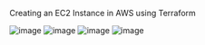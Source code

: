 Creating an EC2 Instance in AWS using Terraform

![image](https://github.com/user-attachments/assets/d48d41a4-91a6-4b0b-bf5c-f210ef314de8)
![image](https://github.com/user-attachments/assets/02c3b8e3-3c46-4e12-acc5-3a6f77a2a0a6)
![image](https://github.com/user-attachments/assets/8bdfee21-77a4-4ef9-99d5-718f036c4cd4)
![image](https://github.com/user-attachments/assets/36066838-076b-4316-b16b-1355f3f7ecab)



